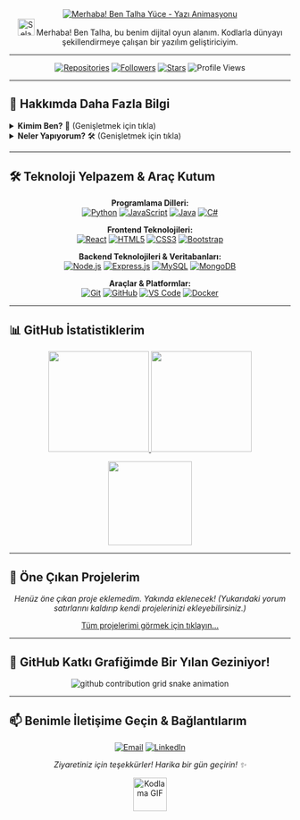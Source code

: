 <div align="center">
  <a href="https://github.com/talha-yce"> <!-- Kendi GitHub profil linkin -->
   <img src="https://readme-typing-svg.demolab.com?font=Fira+Code&size=30&pause=1000&color=00C853&width=435&lines=Merhaba!+Ben+Talha+Y%C3%BCce;Yaz%C4%B1l%C4%B1m+Geli%C5%9Ftiricisiyim.;S%C3%BCrekli+%C3%96%C4%9Freniyorum...;Teknoloji+Tutkunuyum!" alt="Merhaba! Ben Talha Yüce - Yazı Animasyonu"/>
  </a>
</div>

<div align="center">
  <img src="https://raw.githubusercontent.com/MartinHeinz/MartinHeinz/master/wave.gif" width="30px" alt="Selamlama Eli"> Merhaba! Ben Talha, bu benim dijital oyun alanım. Kodlarla dünyayı şekillendirmeye çalışan bir yazılım geliştiriciyim.
</div>

---

<p align="center">
  <a href="https://github.com/talha-yce?tab=repositories">
    <img alt="Repositories" title="Tüm Repolarım" src="https://img.shields.io/github/repo-count/talha-yce?style=for-the-badge&logo=github&color=00C853&logoColor=white"/></a>
  <a href="https://github.com/talha-yce?tab=followers">
    <img alt="Followers" title="Beni Takip Et!" src="https://img.shields.io/github/followers/talha-yce?style=for-the-badge&logo=github&color=00C853&logoColor=white"/></a>
  <a href="https://github.com/talha-yce"> <!-- Yıldızları saymak için genel profil linki yeterli -->
    <img alt="Stars" title="Projelerime Yıldız Ver!" src="https://img.shields.io/github/stars/talha-yce?style=for-the-badge&logo=github&color=00C853&logoColor=white"/></a>
  <img src="https://komarev.com/ghpvc/?username=talha-yce&label=PROFİL+GÖRÜNTÜLEME&color=00C853&style=for-the-badge" alt="Profile Views" />
</p>

---

## 🚀 Hakkımda Daha Fazla Bilgi

<details>
  <summary><strong>Kimim Ben?</strong> 💭 (Genişletmek için tıkla)</summary>
  <br>
  <p>
    Ben Talha, teknolojiye ve yeniliğe tutkuyla bağlı bir <strong>Yazılım Mühendisliği</strong> öğrencisiyim. Algoritmaların büyülü dünyasında kaybolmayı, karmaşık problemleri kodlarla çözmeyi ve kullanıcı dostu uygulamalar geliştirmeyi seviyorum.
  </p>
  <ul>
    <li>🎓 <strong>Eğitim:</strong> Yazılım Mühendisliği (Devam Ediyor) - <!-- [Üniversitenizin Adı - Opsiyonel] --> İstanbul Gedik Üniversitesi </li>
    <li>💻 <strong>İlgi Alanları:</strong> Full-Stack Geliştirme, Yapay Zeka, Mobil Uygulamalar, Siber Güvenlik.</li>
    <li>🌱 <strong>Şu Anki Odak Noktam:</strong> <!-- [Örneğin: React Native ile mobil uygulama geliştirme, Python ile makine öğrenmesi temelleri, vb. - Burayı Güncelle] --> Python ile Veri Bilimi ve Makine Öğrenmesi üzerine kendimi geliştirmek.</li>
    <li>💡 <strong>Felsefem:</strong> "Sürekli öğren, merak et ve bildiklerini paylaş."</li>
    <li>🌍 <strong>Diller:</strong> Türkçe (Ana Dil), İngilizce (<!-- [Seviyen: Örn: B2, C1 vb. - Burayı Güncelle] --> B1 - Orta Seviye)</li>
  </ul>
</details>

<details>
  <summary><strong>Neler Yapıyorum?</strong> 🛠️ (Genişletmek için tıkla)</summary>
  <br>
  <p>
    Boş zamanlarımda yeni teknolojileri keşfetmek, açık kaynak projelere katkıda bulunmak veya kendi küçük projelerimi hayata geçirmekle meşgulüm. İşte üzerinde çalıştığım veya ilgilendiğim bazı alanlar:
  </p>
  <ul>
    <li>🌐 Web Geliştirme (Frontend & Backend)</li>
    <li>📱 Mobil Uygulama Geliştirmeye Giriş</li>
    <li>🤖 Yapay Zeka ve Makine Öğrenmesi Temelleri</li>
    <li>☁️ Bulut Teknolojileri ve DevOps Prensipleri (Temel Düzey)</li>
    <li>🎮 Oyun Geliştirmeye Giriş (Hobi olarak)</li>
  </ul>
</details>

---

## 🛠️ Teknoloji Yelpazem & Araç Kutum

<div align="center">
  <p>
    <strong>Programlama Dilleri:</strong><br>
    <a href="https://www.python.org" target="_blank"><img src="https://img.shields.io/badge/Python-3776AB?style=for-the-badge&logo=python&logoColor=white" alt="Python"/></a>
    <a href="https://developer.mozilla.org/en-US/docs/Web/JavaScript" target="_blank"><img src="https://img.shields.io/badge/JavaScript-F7DF1E?style=for-the-badge&logo=javascript&logoColor=black" alt="JavaScript"/></a>
    <a href="https://www.java.com" target="_blank"><img src="https://img.shields.io/badge/Java-ED8B00?style=for-the-badge&logo=openjdk&logoColor=white" alt="Java"/></a>
    <a href="https://learn.microsoft.com/en-us/dotnet/csharp/" target="_blank"><img src="https://img.shields.io/badge/C%23-239120?style=for-the-badge&logo=c-sharp&logoColor=white" alt="C#"/></a>
    <!-- Buraya bildiğin diğer dilleri ekleyebilirsin -->
  </p>
  <p>
    <strong>Frontend Teknolojileri:</strong><br>
    <a href="https://reactjs.org/" target="_blank"><img src="https://img.shields.io/badge/React-61DAFB?style=for-the-badge&logo=react&logoColor=black" alt="React"/></a>
    <a href="https://developer.mozilla.org/en-US/docs/Web/HTML" target="_blank"><img src="https://img.shields.io/badge/HTML5-E34F26?style=for-the-badge&logo=html5&logoColor=white" alt="HTML5"/></a>
    <a href="https://developer.mozilla.org/en-US/docs/Web/CSS" target="_blank"><img src="https://img.shields.io/badge/CSS3-1572B6?style=for-the-badge&logo=css3&logoColor=white" alt="CSS3"/></a>
    <a href="https://getbootstrap.com" target="_blank"><img src="https://img.shields.io/badge/Bootstrap-563D7C?style=for-the-badge&logo=bootstrap&logoColor=white" alt="Bootstrap"/></a>
    <!-- Buraya bildiğin diğer frontend teknolojilerini ekleyebilirsin -->
  </p>
  <p>
    <strong>Backend Teknolojileri & Veritabanları:</strong><br>
    <a href="https://nodejs.org" target="_blank"><img src="https://img.shields.io/badge/Node.js-339933?style=for-the-badge&logo=node.js&logoColor=white" alt="Node.js"/></a>
    <a href="https://expressjs.com" target="_blank"><img src="https://img.shields.io/badge/Express.js-000000?style=for-the-badge&logo=express&logoColor=white" alt="Express.js"/></a>
    <a href="https://www.mysql.com/" target="_blank"><img src="https://img.shields.io/badge/MySQL-4479A1?style=for-the-badge&logo=mysql&logoColor=white" alt="MySQL"/></a>
    <a href="https://www.mongodb.com/" target="_blank"><img src="https://img.shields.io/badge/MongoDB-4EA94B?style=for-the-badge&logo=mongodb&logoColor=white" alt="MongoDB"/></a>
    <!-- Buraya bildiğin diğer backend ve veritabanı teknolojilerini ekleyebilirsin -->
  </p>
  <p>
    <strong>Araçlar & Platformlar:</strong><br>
    <a href="https://git-scm.com/" target="_blank"><img src="https://img.shields.io/badge/Git-F05032?style=for-the-badge&logo=git&logoColor=white" alt="Git"/></a>
    <a href="https://github.com/" target="_blank"><img src="https://img.shields.io/badge/GitHub-181717?style=for-the-badge&logo=github&logoColor=white" alt="GitHub"/></a>
    <a href="https://code.visualstudio.com/" target="_blank"><img src="https://img.shields.io/badge/VS_Code-007ACC?style=for-the-badge&logo=visual-studio-code&logoColor=white" alt="VS Code"/></a>
    <a href="https://www.docker.com/" target="_blank"><img src="https://img.shields.io/badge/Docker-2496ED?style=for-the-badge&logo=docker&logoColor=white" alt="Docker"/></a>
    <!-- Buraya kullandığın diğer araçları ve platformları ekleyebilirsin -->
  </p>
</div>

---

## 📊 GitHub İstatistiklerim

<p align="center">
  <a href="https://github.com/talha-yce">
    <img height="180em" src="https://github-readme-stats.vercel.app/api?username=talha-yce&show_icons=true&theme=radical&include_all_commits=true&count_private=true&hide_border=true&border_radius=10&card_width=495"/>
    <img height="180em" src="https://github-readme-stats.vercel.app/api/top-langs/?username=talha-yce&layout=compact&langs_count=8&theme=radical&hide_border=true&border_radius=10&card_width=320"/>
  </a>
</p>
<p align="center">
  <a href="https://github.com/talha-yce">
    <img height="150em" src="https://github-readme-streak-stats.herokuapp.com/?user=talha-yce&theme=radical&hide_border=true&border_radius=10&date_format=j%20M%5B%20Y%5D"/>
  </a>
</p>

<!-- WakaTime Entegrasyonu (Eğer WakaTime kullanıyorsan ve ayarladıysan aşağıdaki yorum satırlarını kaldırın ve KULLANICI_ADINIZI girin)
<p align="center">
  <a href="https://wakatime.com/@KULLANICI_ADINIZ">
    <img src="https://github-readme-stats.vercel.app/api/wakatime?username=KULLANICI_ADINIZ&theme=radical&hide_border=true&border_radius=10&layout=compact" />
  </a>
</p>
-->

---

## 🌟 Öne Çıkan Projelerim

<div align="center">

  <!-- Örnek Proje 1 (Kendi projenle değiştir: username=talha-yce&repo=PROJE_REPO_ADI) -->
  <!-- [![Proje 1 Adı](https://github-readme-stats.vercel.app/api/pin/?username=talha-yce&repo=ILK_PROJE_REPO_ADINIZ&theme=radical&show_owner=true)](https://github.com/talha-yce/ILK_PROJE_REPO_ADINIZ) -->
  
  <!-- Örnek Proje 2 (Kendi projenle değiştir: username=talha-yce&repo=PROJE_REPO_ADI) -->
  <!-- [![Proje 2 Adı](https://github-readme-stats.vercel.app/api/pin/?username=talha-yce&repo=IKINCI_PROJE_REPO_ADINIZ&theme=radical&show_owner=true)](https://github.com/talha-yce/IKINCI_PROJE_REPO_ADINIZ) -->
  
  <p><em>Henüz öne çıkan proje eklemedim. Yakında eklenecek! (Yukarıdaki yorum satırlarını kaldırıp kendi projelerinizi ekleyebilirsiniz.)</em></p>

</div>
<p align="center">
  <a href="https://github.com/talha-yce?tab=repositories">Tüm projelerimi görmek için tıklayın...</a>
</p>

---

## 🐍 GitHub Katkı Grafiğimde Bir Yılan Geziniyor!

<div align="center">
  <picture>
    <source media="(prefers-color-scheme: dark)" srcset="https://raw.githubusercontent.com/talha-yce/talha-yce/main/dist/github-contribution-grid-snake-dark.svg">
    <source media="(prefers-color-scheme: light)" srcset="https://raw.githubusercontent.com/talha-yce/talha-yce/main/dist/github-contribution-grid-snake.svg">
    <img alt="github contribution grid snake animation" src="https://raw.githubusercontent.com/talha-yce/talha-yce/main/dist/github-contribution-grid-snake.svg">
  </picture>
</div>

---

## 📫 Benimle İletişime Geçin & Bağlantılarım

<p align="center">
  <a href="mailto:yucetalha00@gmail.com" target="_blank"><img alt="Email" src="https://img.shields.io/badge/Gmail-D14836?style=for-the-badge&logo=gmail&logoColor=white"></a>
  <a href="https://www.linkedin.com/in/talha-yce" target="_blank"><img alt="LinkedIn" src="https://img.shields.io/badge/LinkedIn-0077B5?style=for-the-badge&logo=linkedin&logoColor=white"></a> <!-- <-- KENDİ LINKEDIN KULLANICI ADINIZI GİRİN (örn: /in/talha-yce/) -->
  <!-- Diğer sosyal medya linklerini buraya ekleyebilirsin -->
  <!-- <a href="https://twitter.com/SENIN_TWITTER_KULLANICIADIN" target="_blank"><img alt="Twitter" src="https://img.shields.io/badge/Twitter-1DA1F2?style=for-the-badge&logo=twitter&logoColor=white"></a> -->
</p>

<p align="center">
  <em>Ziyaretiniz için teşekkürler! Harika bir gün geçirin! ✨</em>
</p>

<div align="center">
  <img src="https://media.giphy.com/media/LnQjpWaON8nhr21gsI/giphy.gif" width="60" alt="Kodlama GIF">
</div>
